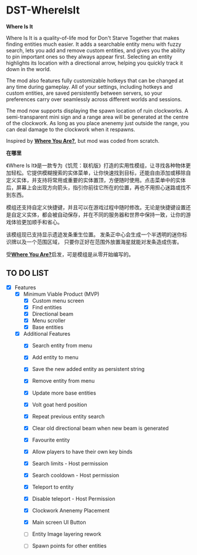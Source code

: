 # DST-WhereIsIt

**Where Is It**

Where Is It is a quality-of-life mod for Don't Starve Together that makes finding entities much easier. It adds a searchable entity menu with fuzzy search, lets you add and remove custom entities, and gives you the ability to pin important ones so they always appear first. Selecting an entity highlights its location with a directional arrow, helping you quickly track it down in the world.

The mod also features fully customizable hotkeys that can be changed at any time during gameplay. All of your settings, including hotkeys and custom entities, are saved persistently between servers, so your preferences carry over seamlessly across different worlds and sessions.

The mod now supports displaying the spawn location of ruin clockworks. A semi-transparent mini sign and a range area will be generated at the centre of the clockwork. As long as you place anenemy just outside the range, you can deal damage to the clockwork when it respawns.


Inspired by [**Where You Are?**](https://steamcommunity.com/sharedfiles/filedetails/?id=2823963520&searchtext=Where+you+are), but mod was coded from scratch.

**在哪里**

《Where Is It》是一款专为《饥荒：联机版》打造的实用性模组，让寻找各种物体更加轻松。它提供模糊搜索的实体菜单，让你快速找到目标，还能自由添加或移除自定义实体，并支持将常用或重要的实体置顶，方便随时使用。点击菜单中的实体后，屏幕上会出现方向箭头，指引你前往它所在的位置，再也不用担心迷路或找不到东西。

模组还支持自定义快捷键，并且可以在游戏过程中随时修改。无论是快捷键设置还是自定义实体，都会被自动保存，并在不同的服务器和世界中保持一致，让你的游戏体验更加顺手和省心。

该模组现已支持显示遗迹发条重生位置。 发条正中心会生成一个半透明的迷你标识牌以及一个范围区域， 只要你正好在范围外放置海星就能对发条造成伤害。

受[**Where You Are?**](https://steamcommunity.com/sharedfiles/filedetails/?id=2823963520&searchtext=Where+you+are)启发，可是模组是从零开始编写的。

## TO DO LIST
- [x] Features
    - [x] Minimum Viable Product (MVP)
        - [x] Custom menu screen
        - [x] Find entities 
        - [x] Directional beam
        - [x] Menu scroller
        - [x] Base entities
    - [x] Additional Features
        - [x] Search entity from menu
        - [x] Add entity to menu
        - [x] Save the new added entity as persistent string
        - [x] Remove entity from menu
        - [x] Update more base entities
        - [x] Volt goat herd position
        - [x] Repeat previous entity search
        - [x] Clear old directional beam when new beam is generated
        - [x] Favourite entity
        - [x] Allow players to have their own key binds
        - [x] Search limits - Host permission
        - [x] Search cooldown - Host permission
        - [x] Teleport to entity
        - [x] Disable teleport - Host Permission
        - [x] Clockwork Anenemy Placement  
        - [x] Main screen UI Button
        - [ ] Entity Image layering rework
        - [ ] Spawn points for other entities

    